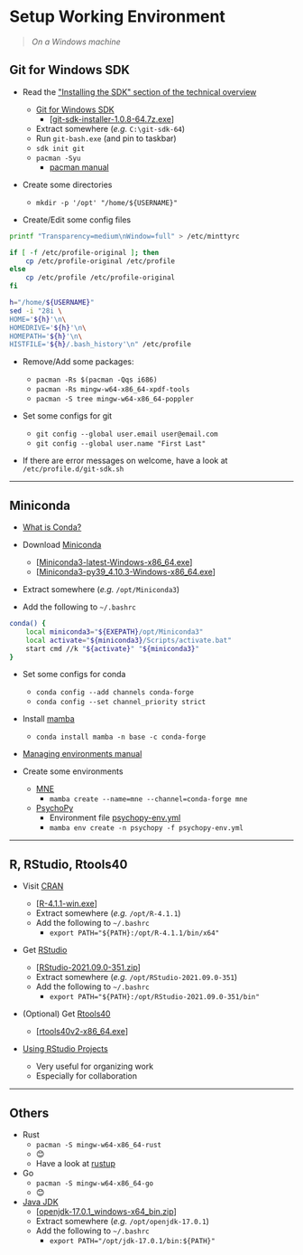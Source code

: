 # Setup Working Environment

> _On a Windows machine_

## Git for Windows SDK

- Read the ["Installing the SDK" section of the technical overview](https://github.com/git-for-windows/git/wiki/Technical-overview#installing-the-sdk)
  - [Git for Windows SDK](https://github.com/git-for-windows/build-extra/releases)
    - [[git-sdk-installer-1.0.8-64.7z.exe](https://github.com/git-for-windows/build-extra/releases/download/git-sdk-1.0.8/git-sdk-installer-1.0.8-64.7z.exe)]
  - Extract somewhere (_e.g._ `C:\git-sdk-64`)
  - Run `git-bash.exe` (and pin to taskbar)
  - `sdk init git`
  - `pacman -Syu`
    - [pacman manual](https://archlinux.org/pacman/pacman.8.html)

- Create some directories
  - `mkdir -p '/opt' "/home/${USERNAME}"`

- Create/Edit some config files

```bash
printf "Transparency=medium\nWindow=full" > /etc/minttyrc

if [ -f /etc/profile-original ]; then
	cp /etc/profile-original /etc/profile
else
	cp /etc/profile /etc/profile-original
fi

h="/home/${USERNAME}"
sed -i "28i \
HOME='${h}'\n\
HOMEDRIVE='${h}'\n\
HOMEPATH='${h}'\n\
HISTFILE='${h}/.bash_history'\n" /etc/profile
```

- Remove/Add some packages:
  - `pacman -Rs $(pacman -Qqs i686)`
  - `pacman -Rs mingw-w64-x86_64-xpdf-tools`
  - `pacman -S tree mingw-w64-x86_64-poppler`

- Set some configs for git
  - `git config --global user.email user@email.com`
  - `git config --global user.name "First Last"`

- If there are error messages on welcome, have a look at `/etc/profile.d/git-sdk.sh`

---

## Miniconda

- [What is Conda?](https://conda.io/projects/conda/en/latest/index.html)

- Download [Miniconda](https://docs.conda.io/en/latest/miniconda.html)
  - [[Miniconda3-latest-Windows-x86_64.exe](https://repo.anaconda.com/miniconda/Miniconda3-latest-Windows-x86_64.exe)]
  - [[Miniconda3-py39_4.10.3-Windows-x86_64.exe](https://repo.anaconda.com/miniconda/Miniconda3-py39_4.10.3-Windows-x86_64.exe)]

- Extract somewhere (_e.g._ `/opt/Miniconda3`)

- Add the following to `~/.bashrc`

```bash
conda() {
    local miniconda3="${EXEPATH}/opt/Miniconda3"
    local activate="${miniconda3}/Scripts/activate.bat"
    start cmd //k "${activate}" "${miniconda3}"
}
```

- Set some configs for conda
  - `conda config --add channels conda-forge`
  - `conda config --set channel_priority strict`

- Install [mamba](https://github.com/mamba-org/mamba)
  - `conda install mamba -n base -c conda-forge`

- [Managing environments manual](https://docs.conda.io/projects/conda/en/latest/user-guide/tasks/manage-environments.html)

- Create some environments
  - [MNE](https://mne.tools/stable/install/index.html)
    - `mamba create --name=mne --channel=conda-forge mne`
  - [PsychoPy](https://www.psychopy.org/download.html)
    - Environment file [psychopy-env.yml](https://raw.githubusercontent.com/psychopy/psychopy/master/conda/psychopy-env.yml)
    - `mamba env create -n psychopy -f psychopy-env.yml`

---

## R, RStudio, Rtools40

- Visit [CRAN](https://cran.r-project.org/index.html)
  - [[R-4.1.1-win.exe](https://cran.r-project.org/bin/windows/base/R-4.1.1-win.exe)]
  - Extract somewhere (_e.g._ `/opt/R-4.1.1`)
  - Add the following to `~/.bashrc`
    - `export PATH="${PATH}:/opt/R-4.1.1/bin/x64"`

- Get [RStudio](https://www.rstudio.com/products/rstudio/download/)
  - [[RStudio-2021.09.0-351.zip](https://download1.rstudio.org/desktop/windows/RStudio-2021.09.0-351.zip)]
  - Extract somewhere (_e.g._ `/opt/RStudio-2021.09.0-351`)
  - Add the following to `~/.bashrc`
    - `export PATH="${PATH}:/opt/RStudio-2021.09.0-351/bin"`

- (Optional) Get [Rtools40](https://cran.r-project.org/bin/windows/Rtools/)
  - [[rtools40v2-x86_64.exe](https://cran.r-project.org/bin/windows/Rtools/rtools40v2-x86_64.exe)]

- [Using RStudio Projects](https://support.rstudio.com/hc/en-us/articles/200526207-Using-Projects)
  - Very useful for organizing work
  - Especially for collaboration

---

## Others

- Rust
  - `pacman -S mingw-w64-x86_64-rust`
  - 😊
  - Have a look at [rustup](https://rustup.rs/)
- Go
  - `pacman -S mingw-w64-x86_64-go`
  - 😊
- [Java JDK](https://jdk.java.net/)
  - [[openjdk-17.0.1_windows-x64_bin.zip](https://download.java.net/java/GA/jdk17.0.1/2a2082e5a09d4267845be086888add4f/12/GPL/openjdk-17.0.1_windows-x64_bin.zip)]
  - Extract somewhere (_e.g._ `/opt/openjdk-17.0.1`)
  - Add the following to `~/.bashrc`
    - `export PATH="/opt/jdk-17.0.1/bin:${PATH}"`


